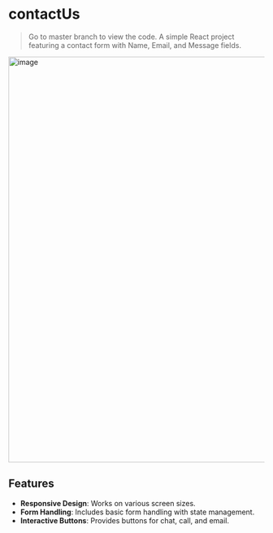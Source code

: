 # contactUs
> Go to master branch to view the code.
A simple React project featuring a contact form with Name, Email, and Message fields.

<img width="799" alt="image" src="https://github.com/ghpreeti/contactUs/assets/115339754/b7c1cbbc-b4b9-4628-a97d-e860029ed14f">

## Features

- **Responsive Design**: Works on various screen sizes.
- **Form Handling**: Includes basic form handling with state management.
- **Interactive Buttons**: Provides buttons for chat, call, and email.
